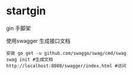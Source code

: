 # startgin
gin 手脚架

使用swagger 生成接口文档

```
安装 go get -u github.com/swaggo/swag/cmd/swag
swag init #生成文档
http://localhost:8080/swagger/index.html #访问
```